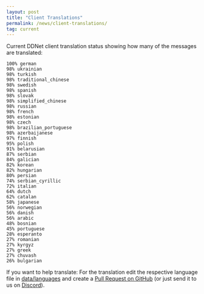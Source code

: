 ```yaml
---
layout: post
title: "Client Translations"
permalink: /news/client-translations/
tag: current
---
```


Current DDNet client translation status showing how many of the messages are translated:

```
100% german
98% ukrainian
98% turkish
98% traditional_chinese
98% swedish
98% spanish
98% slovak
98% simplified_chinese
98% russian
98% french
98% estonian
98% czech
98% brazilian_portuguese
98% azerbaijanese
97% finnish
95% polish
91% belarusian
87% serbian
84% galician
82% korean
82% hungarian
80% persian
74% serbian_cyrillic
72% italian
64% dutch
62% catalan
58% japanese
56% norwegian
56% danish
56% arabic
48% bosnian
45% portuguese
28% esperanto
27% romanian
27% kyrgyz
27% greek
27% chuvash
26% bulgarian
```

If you want to help translate: For the translation edit the respective language file in [data/languages](https://github.com/ddnet/ddnet/tree/master/data/languages) and create a [Pull Request on GitHub](https://github.com/ddnet/ddnet/) (or just send it to us on [Discord](/discord/)).
